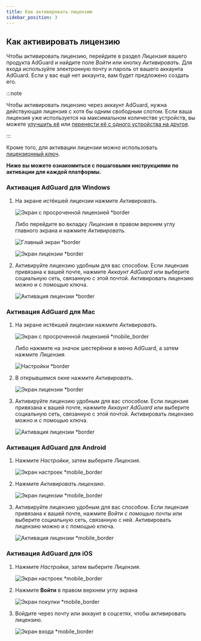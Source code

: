 ```yaml
---
title: Как активировать лицензию
sidebar_position: 3
---
```


## Как активировать лицензию

Чтобы активировать лицензию, перейдите в раздел *Лицензия* вашего продукта AdGuard и найдите поле *Войти* или кнопку *Активировать*. Для входа используйте электронную почту и пароль от вашего аккаунта AdGuard. Если у вас ещё нет аккаунта, вам будет предложено создать его.

:::note

Чтобы активировать лицензию через аккаунт AdGuard, нужна действующая лицензия с хотя бы одним свободным слотом. Если ваша лицензия уже используется на максимальном количестве устройств, вы можете [улучшить её](../payment-options#upgrade) или [перенести её с одного устройства на другое](../transfer).

:::

Кроме того, для активации лицензии можно использовать [лицензионный ключ](../what-is#license-key).

**Ниже вы можете ознакомиться с пошаговыми инструкциями по активации для каждой платформы.**

### Активация AdGuard для Windows

1. На экране истёкшей лицензии нажмите *Активировать*.

    ![Экран с просроченной лицензией *border](https://cdn.adtidy.org/blog/new/eapwtexp.png)

    Либо перейдите во вкладку *Лицензия* в правом верхнем углу главного экрана и нажмите *Активировать*.

    ![Главный экран *border](https://cdn.adtidy.org/blog/new/ca313hmain-screen.png)

    ![Экран лицензии *border](https://cdn.adtidy.org/blog/new/n7nkclicense-screen.png)

1. Активируйте лицензию удобным для вас способом. Если лицензия привязана к вашей почте, нажмите *Аккаунт AdGuard* или выберите социальную сеть, связанную с этой почтой. Активировать лицензию можно и с помощью ключа.

    ![Активация лицензии *border](https://cdn.adtidy.org/blog/new/lnzz5activate-license.png)

### Активация AdGuard для Mac

1. На экране истёкшей лицензии нажмите *Активировать*.

    ![Экран с просроченной лицензией *mobile_border](https://cdn.adtidy.org/blog/new/o9bhtexpired-screen.png)

    Либо нажмите на значок шестерёнки в меню AdGuard, а затем нажмите *Лицензия*.

    ![Настройки *border](https://cdn.adtidy.org/blog/new/xuyqmpreferences.png)

1. В открывшемся окне нажмите *Активировать*.

    ![Экран лицензии *border](https://cdn.adtidy.org/blog/new/8rbc8license-screen.png)

1. Активируйте лицензию удобным для вас способом. Если лицензия привязана к вашей почте, нажмите *Аккаунт AdGuard* или выберите социальную сеть, связанную с этой почтой. Активировать лицензию можно и с помощью ключа.

    ![Активация лицензии *border](https://cdn.adtidy.org/blog/new/tws3jkactivate-license.png)

### Активация AdGuard для Android

1. Нажмите *Настройки*, затем выберите *Лицензия*.

    ![Экран настроек *mobile_border](https://cdn.adtidy.org/blog/new/sbdcysettings.png)

1. Нажмите *Активировать лицензию*.

    ![Экран лицензии *mobile_border](https://cdn.adtidy.org/blog/new/04fs1license-screen.png)

1. Активируйте лицензию удобным для вас способом. Если лицензия привязана к вашей почте, нажмите *Войти с помощью почты* или выберите социальную сеть, связанную с ней. Активировать лицензию можно и с помощью ключа.

    ![Активация лицензии *mobile_border](https://cdn.adtidy.org/blog/new/sbxttactivate-license.png)

### Активация AdGuard для iOS

1. Нажмите *Настройки*, затем выберите *Лицензия*.

    ![Экран настроек *mobile_border](https://cdn.adtidy.org/blog/new/uf8f1fsettings.png)

1. Нажмите **Войти** в правом верхнем углу экрана

    ![Экран покупки *mobile_border](https://cdn.adtidy.org/blog/new/10j5bhpurchase-page.png)

1. Войдите через почту или аккаунт в соцсетях, чтобы активировать лицензию.

    ![Экран входа *mobile_border](https://cdn.adtidy.org/blog/new/prnjdlogin-page.png)
